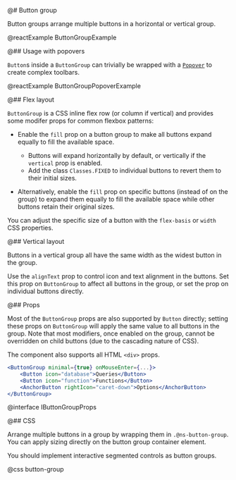 @# Button group

Button groups arrange multiple buttons in a horizontal or vertical group.

@reactExample ButtonGroupExample

@## Usage with popovers

`Button`s inside a `ButtonGroup` can trivially be wrapped with a
[`Popover`](#core/components/popover) to create complex toolbars.

@reactExample ButtonGroupPopoverExample

@## Flex layout

`ButtonGroup` is a CSS inline flex row (or column if vertical) and provides
some modifer props for common flexbox patterns:

- Enable the `fill` prop on a button group to make all buttons expand equally to
  fill the available space.
    - Buttons will expand horizontally by default, or vertically if the `vertical` prop is enabled.
    - Add the class `Classes.FIXED` to individual buttons to revert them to their initial sizes.

- Alternatively, enable the `fill` prop on specific buttons (instead of on the
  group) to expand them equally to fill the available space while other
  buttons retain their original sizes.

You can adjust the specific size of a button with the `flex-basis` or `width`
CSS properties.

@## Vertical layout

Buttons in a vertical group all have the same width as the widest button in the
group.

Use the `alignText` prop to control icon and text alignment in the buttons. Set
this prop on `ButtonGroup` to affect all buttons in the group, or set the prop
on individual buttons directly.

@## Props

Most of the `ButtonGroup` props are also supported by `Button` directly; setting
these props on `ButtonGroup` will apply the same value to all buttons in the
group. Note that most modifiers, once enabled on the group, cannot be overridden
on child buttons (due to the cascading nature of CSS).

The component also supports all HTML `<div>` props.

```jsx
<ButtonGroup minimal={true} onMouseEnter={...}>
    <Button icon="database">Queries</Button>
    <Button icon="function">Functions</Button>
    <AnchorButton rightIcon="caret-down">Options</AnchorButton>
</ButtonGroup>
```

@interface IButtonGroupProps

@## CSS

Arrange multiple buttons in a group by wrapping them in `.@ns-button-group`.
You can apply sizing directly on the button group container element.

You should implement interactive segmented controls as button groups.

@css button-group
